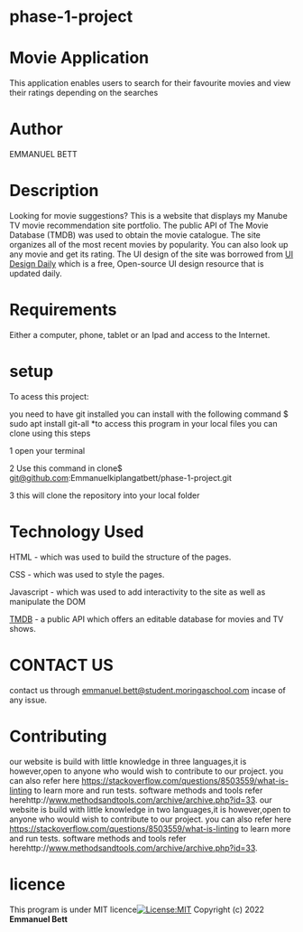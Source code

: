 # phase-1-project

# Movie Application

This application enables users to search for their favourite movies  and view their ratings depending on the searches

# Author
EMMANUEL BETT

# Description
Looking for movie suggestions? This is a website that displays my Manube TV movie recommendation site portfolio. The public API of The Movie Database (TMDB) was used to obtain the movie catalogue. The site organizes all of the most recent movies by popularity. You can also look up any movie and get its rating.
The UI design of the site was borrowed from [UI Design Daily](https://uidesigndaily.com/posts/photoshop-movie-app-mobile-day-193) which is a free, Open-source UI design resource that is updated daily.

# Requirements

Either a computer, phone, tablet or an Ipad and access to the Internet.

# setup
To acess this project:

you need to have git installed you can install with the following command $ sudo apt install git-all
*to access this program in your local files you can clone using this steps
  
  1 open your terminal
  
  2 Use this command in clone$ git@github.com:Emmanuelkiplangatbett/phase-1-project.git
  
  3 this will clone the repository into your local folder

# Technology Used

HTML - which was used to build the structure of the pages.

CSS - which was used to style the pages.

Javascript - which was used to add interactivity to the site as well as manipulate the DOM

[TMDB](https://www.themoviedb.org/documentation/api) - a public API which offers an editable database for movies and TV shows.


# CONTACT US

 contact us through emmanuel.bett@student.moringaschool.com incase of any issue.

# Contributing

our website is build with little knowledge in three languages,it is however,open to anyone who would wish to contribute to our project. you can also refer here https://stackoverflow.com/questions/8503559/what-is-linting to learn more and run tests. software methods and tools refer herehttp://www.methodsandtools.com/archive/archive.php?id=33.
our website is build with little knowledge in two languages,it is however,open to anyone who would wish to contribute to our project. you can also refer here https://stackoverflow.com/questions/8503559/what-is-linting to learn more and run tests. software methods and tools refer herehttp://www.methodsandtools.com/archive/archive.php?id=33.



# licence

 This program is under MIT licence[![License:MIT](https://img.shields.io/badge/License-MIT-yellow.svg)](https://opensource.org/licenses/MIT)
Copyright (c) 2022 **Emmanuel Bett**


